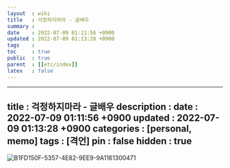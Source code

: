 ```yaml
---
layout  : wiki
title   : 걱정하지마라 - 글배우
summary : 
date    : 2022-07-09 01:11:56 +0900
updated : 2022-07-09 01:13:28 +0900
tags    : 
toc     : true
public  : true
parent  : [[etc/index]]
latex   : false
---
```

---
title       : 걱정하지마라 - 글배우
description : 
date        : 2022-07-09 01:11:56 +0900
updated     : 2022-07-09 01:13:28 +0900
categories  : [personal, memo]
tags        : [격언]
pin         : false
hidden      : true
---

![B1FD150F-5357-4E82-9EE9-9A1161300471](https://user-images.githubusercontent.com/39648594/178086029-03d46663-66c4-4a36-ae82-807f95cdf8b0.jpeg)
